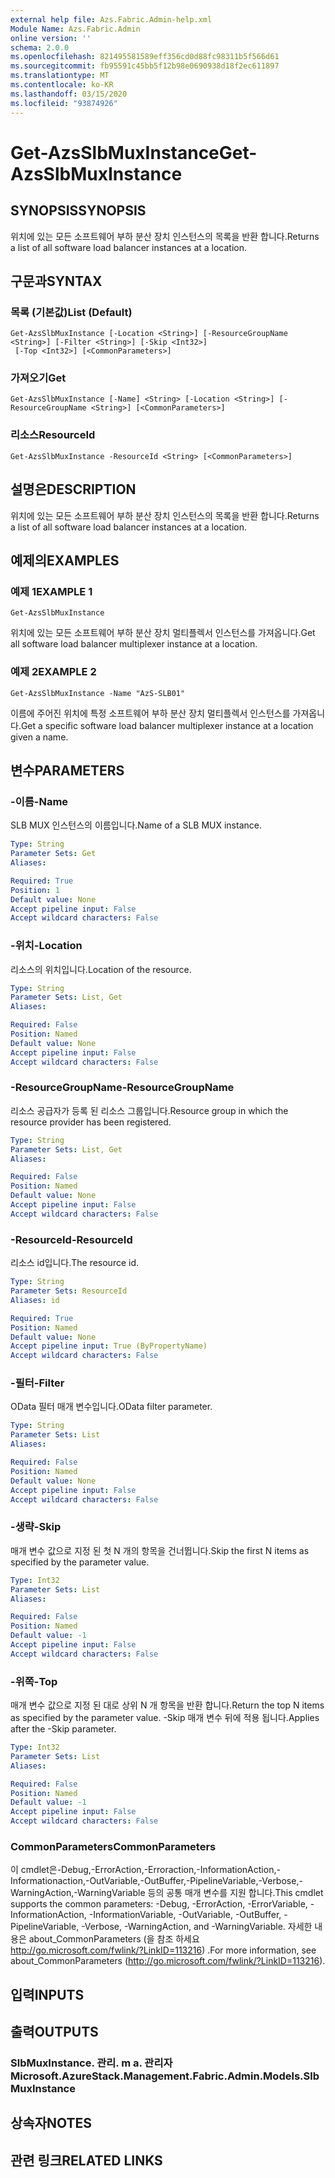 ```yaml
---
external help file: Azs.Fabric.Admin-help.xml
Module Name: Azs.Fabric.Admin
online version: ''
schema: 2.0.0
ms.openlocfilehash: 821495581589eff356cd0d88fc98311b5f566d61
ms.sourcegitcommit: fb95591c45bb5f12b98e0690938d18f2ec611897
ms.translationtype: MT
ms.contentlocale: ko-KR
ms.lasthandoff: 03/15/2020
ms.locfileid: "93874926"
---
```

# <span data-ttu-id="6fb2d-101">Get-AzsSlbMuxInstance</span><span class="sxs-lookup"><span data-stu-id="6fb2d-101">Get-AzsSlbMuxInstance</span></span>

## <span data-ttu-id="6fb2d-102">SYNOPSIS</span><span class="sxs-lookup"><span data-stu-id="6fb2d-102">SYNOPSIS</span></span>
<span data-ttu-id="6fb2d-103">위치에 있는 모든 소프트웨어 부하 분산 장치 인스턴스의 목록을 반환 합니다.</span><span class="sxs-lookup"><span data-stu-id="6fb2d-103">Returns a list of all software load balancer instances at a location.</span></span>

## <span data-ttu-id="6fb2d-104">구문과</span><span class="sxs-lookup"><span data-stu-id="6fb2d-104">SYNTAX</span></span>

### <span data-ttu-id="6fb2d-105">목록 (기본값)</span><span class="sxs-lookup"><span data-stu-id="6fb2d-105">List (Default)</span></span>
```
Get-AzsSlbMuxInstance [-Location <String>] [-ResourceGroupName <String>] [-Filter <String>] [-Skip <Int32>]
 [-Top <Int32>] [<CommonParameters>]
```

### <span data-ttu-id="6fb2d-106">가져오기</span><span class="sxs-lookup"><span data-stu-id="6fb2d-106">Get</span></span>
```
Get-AzsSlbMuxInstance [-Name] <String> [-Location <String>] [-ResourceGroupName <String>] [<CommonParameters>]
```

### <span data-ttu-id="6fb2d-107">리소스</span><span class="sxs-lookup"><span data-stu-id="6fb2d-107">ResourceId</span></span>
```
Get-AzsSlbMuxInstance -ResourceId <String> [<CommonParameters>]
```

## <span data-ttu-id="6fb2d-108">설명은</span><span class="sxs-lookup"><span data-stu-id="6fb2d-108">DESCRIPTION</span></span>
<span data-ttu-id="6fb2d-109">위치에 있는 모든 소프트웨어 부하 분산 장치 인스턴스의 목록을 반환 합니다.</span><span class="sxs-lookup"><span data-stu-id="6fb2d-109">Returns a list of all software load balancer instances at a location.</span></span>

## <span data-ttu-id="6fb2d-110">예제의</span><span class="sxs-lookup"><span data-stu-id="6fb2d-110">EXAMPLES</span></span>

### <span data-ttu-id="6fb2d-111">예제 1</span><span class="sxs-lookup"><span data-stu-id="6fb2d-111">EXAMPLE 1</span></span>
```
Get-AzsSlbMuxInstance
```

<span data-ttu-id="6fb2d-112">위치에 있는 모든 소프트웨어 부하 분산 장치 멀티플렉서 인스턴스를 가져옵니다.</span><span class="sxs-lookup"><span data-stu-id="6fb2d-112">Get all software load balancer multiplexer instance at a location.</span></span>

### <span data-ttu-id="6fb2d-113">예제 2</span><span class="sxs-lookup"><span data-stu-id="6fb2d-113">EXAMPLE 2</span></span>
```
Get-AzsSlbMuxInstance -Name "AzS-SLB01"
```

<span data-ttu-id="6fb2d-114">이름에 주어진 위치에 특정 소프트웨어 부하 분산 장치 멀티플렉서 인스턴스를 가져옵니다.</span><span class="sxs-lookup"><span data-stu-id="6fb2d-114">Get a specific software load balancer multiplexer instance at a location given a name.</span></span>

## <span data-ttu-id="6fb2d-115">변수</span><span class="sxs-lookup"><span data-stu-id="6fb2d-115">PARAMETERS</span></span>

### <span data-ttu-id="6fb2d-116">-이름</span><span class="sxs-lookup"><span data-stu-id="6fb2d-116">-Name</span></span>
<span data-ttu-id="6fb2d-117">SLB MUX 인스턴스의 이름입니다.</span><span class="sxs-lookup"><span data-stu-id="6fb2d-117">Name of a SLB MUX instance.</span></span>

```yaml
Type: String
Parameter Sets: Get
Aliases:

Required: True
Position: 1
Default value: None
Accept pipeline input: False
Accept wildcard characters: False
```

### <span data-ttu-id="6fb2d-118">-위치</span><span class="sxs-lookup"><span data-stu-id="6fb2d-118">-Location</span></span>
<span data-ttu-id="6fb2d-119">리소스의 위치입니다.</span><span class="sxs-lookup"><span data-stu-id="6fb2d-119">Location of the resource.</span></span>

```yaml
Type: String
Parameter Sets: List, Get
Aliases:

Required: False
Position: Named
Default value: None
Accept pipeline input: False
Accept wildcard characters: False
```

### <span data-ttu-id="6fb2d-120">-ResourceGroupName</span><span class="sxs-lookup"><span data-stu-id="6fb2d-120">-ResourceGroupName</span></span>
<span data-ttu-id="6fb2d-121">리소스 공급자가 등록 된 리소스 그룹입니다.</span><span class="sxs-lookup"><span data-stu-id="6fb2d-121">Resource group in which the resource provider has been registered.</span></span>

```yaml
Type: String
Parameter Sets: List, Get
Aliases:

Required: False
Position: Named
Default value: None
Accept pipeline input: False
Accept wildcard characters: False
```

### <span data-ttu-id="6fb2d-122">-ResourceId</span><span class="sxs-lookup"><span data-stu-id="6fb2d-122">-ResourceId</span></span>
<span data-ttu-id="6fb2d-123">리소스 id입니다.</span><span class="sxs-lookup"><span data-stu-id="6fb2d-123">The resource id.</span></span>

```yaml
Type: String
Parameter Sets: ResourceId
Aliases: id

Required: True
Position: Named
Default value: None
Accept pipeline input: True (ByPropertyName)
Accept wildcard characters: False
```

### <span data-ttu-id="6fb2d-124">-필터</span><span class="sxs-lookup"><span data-stu-id="6fb2d-124">-Filter</span></span>
<span data-ttu-id="6fb2d-125">OData 필터 매개 변수입니다.</span><span class="sxs-lookup"><span data-stu-id="6fb2d-125">OData filter parameter.</span></span>

```yaml
Type: String
Parameter Sets: List
Aliases:

Required: False
Position: Named
Default value: None
Accept pipeline input: False
Accept wildcard characters: False
```

### <span data-ttu-id="6fb2d-126">-생략</span><span class="sxs-lookup"><span data-stu-id="6fb2d-126">-Skip</span></span>
<span data-ttu-id="6fb2d-127">매개 변수 값으로 지정 된 첫 N 개의 항목을 건너뜁니다.</span><span class="sxs-lookup"><span data-stu-id="6fb2d-127">Skip the first N items as specified by the parameter value.</span></span>

```yaml
Type: Int32
Parameter Sets: List
Aliases:

Required: False
Position: Named
Default value: -1
Accept pipeline input: False
Accept wildcard characters: False
```

### <span data-ttu-id="6fb2d-128">-위쪽</span><span class="sxs-lookup"><span data-stu-id="6fb2d-128">-Top</span></span>
<span data-ttu-id="6fb2d-129">매개 변수 값으로 지정 된 대로 상위 N 개 항목을 반환 합니다.</span><span class="sxs-lookup"><span data-stu-id="6fb2d-129">Return the top N items as specified by the parameter value.</span></span>
<span data-ttu-id="6fb2d-130">-Skip 매개 변수 뒤에 적용 됩니다.</span><span class="sxs-lookup"><span data-stu-id="6fb2d-130">Applies after the -Skip parameter.</span></span>

```yaml
Type: Int32
Parameter Sets: List
Aliases:

Required: False
Position: Named
Default value: -1
Accept pipeline input: False
Accept wildcard characters: False
```

### <span data-ttu-id="6fb2d-131">CommonParameters</span><span class="sxs-lookup"><span data-stu-id="6fb2d-131">CommonParameters</span></span>
<span data-ttu-id="6fb2d-132">이 cmdlet은-Debug,-ErrorAction,-Erroraction,-InformationAction,-Informationaction,-OutVariable,-OutBuffer,-PipelineVariable,-Verbose,-WarningAction,-WarningVariable 등의 공통 매개 변수를 지원 합니다.</span><span class="sxs-lookup"><span data-stu-id="6fb2d-132">This cmdlet supports the common parameters: -Debug, -ErrorAction, -ErrorVariable, -InformationAction, -InformationVariable, -OutVariable, -OutBuffer, -PipelineVariable, -Verbose, -WarningAction, and -WarningVariable.</span></span> <span data-ttu-id="6fb2d-133">자세한 내용은 about_CommonParameters (을 참조 하세요 http://go.microsoft.com/fwlink/?LinkID=113216) .</span><span class="sxs-lookup"><span data-stu-id="6fb2d-133">For more information, see about_CommonParameters (http://go.microsoft.com/fwlink/?LinkID=113216).</span></span>

## <span data-ttu-id="6fb2d-134">입력</span><span class="sxs-lookup"><span data-stu-id="6fb2d-134">INPUTS</span></span>

## <span data-ttu-id="6fb2d-135">출력</span><span class="sxs-lookup"><span data-stu-id="6fb2d-135">OUTPUTS</span></span>

### <span data-ttu-id="6fb2d-136">SlbMuxInstance. 관리. m a. 관리자</span><span class="sxs-lookup"><span data-stu-id="6fb2d-136">Microsoft.AzureStack.Management.Fabric.Admin.Models.SlbMuxInstance</span></span>

## <span data-ttu-id="6fb2d-137">상속자</span><span class="sxs-lookup"><span data-stu-id="6fb2d-137">NOTES</span></span>

## <span data-ttu-id="6fb2d-138">관련 링크</span><span class="sxs-lookup"><span data-stu-id="6fb2d-138">RELATED LINKS</span></span>
